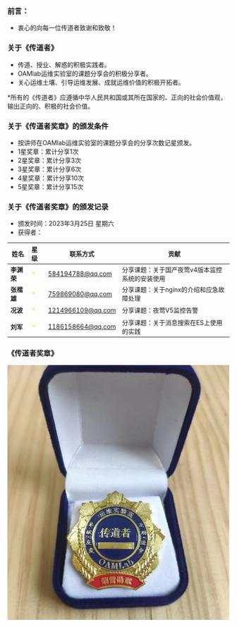 ### 前言：
- 衷心的向每一位传道者致谢和致敬！

### 关于《传道者》
- 传道、授业、解惑的积极实践者。
- OAMlab运维实验室的课题分享会的积极分享者。
- 关心运维土壤、引导运维发展、成就运维价值的积极开拓者。

*所有的《传道者》应遵循中华人民共和国或其所在国家的、正向的社会价值观，输出正向的、积极的社会价值。

### 关于《传道者奖章》的颁发条件
- 按讲师在OAMlab运维实验室的课题分享会的分享次数记星颁发。
- 1星奖章：累计分享1次
- 2星奖章：累计分享3次
- 3星奖章：累计分享6次
- 4星奖章：累计分享10次
- 5星奖章：累计分享15次

### 关于《传道者奖章》的颁发记录
- 颁发时间：2023年3月25日 星期六
- 获得者：

| 姓名						 | 星级	                            |联系方式| 贡献                      |
|----------|:-------------------------------|-----------------|-------------------------|
| **李渊荣**  | <font color="#FFD700">⭐</font> |   584194788@qq.com | 分享课题：关于国产夜莺v4版本监控系统的安装使用 |
| **张楷雄**  | <font color="#FFD700">⭐</font> |  759869080@qq.com | 分享课题：关于nginx的介绍和应急故障处理  |
| **况波**   | <font color="#FFD700">⭐</font> |   1214966109@qq.com | 分享课题：夜莺V5监控告警           |
| **刘军**   | <font color="#FFD700">⭐</font> |  1186158664@qq.com | 分享课题：关于消息搜索在ES上使用的实践    |



### 《传道者奖章》

<p align="left">
	<img alt="Preacher_Medal_1_Star" src="https://github.com/oamlab/oamlab/blob/main/OAMLab/131_%E4%BC%A0%E9%81%93%E8%80%85/501_1_star_medal.png">
</p>
